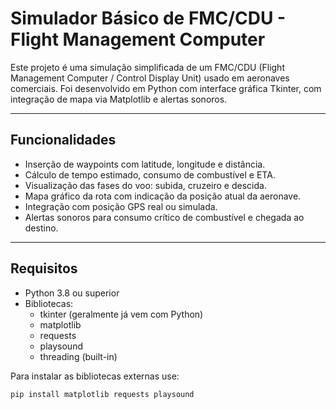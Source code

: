 # Simulador Básico de FMC/CDU - Flight Management Computer

Este projeto é uma simulação simplificada de um FMC/CDU (Flight Management Computer / Control Display Unit) usado em aeronaves comerciais. Foi desenvolvido em Python com interface gráfica Tkinter, com integração de mapa via Matplotlib e alertas sonoros.

---

## Funcionalidades

- Inserção de waypoints com latitude, longitude e distância.
- Cálculo de tempo estimado, consumo de combustível e ETA.
- Visualização das fases do voo: subida, cruzeiro e descida.
- Mapa gráfico da rota com indicação da posição atual da aeronave.
- Integração com posição GPS real ou simulada.
- Alertas sonoros para consumo crítico de combustível e chegada ao destino.

---

## Requisitos

- Python 3.8 ou superior
- Bibliotecas:
  - tkinter (geralmente já vem com Python)
  - matplotlib
  - requests
  - playsound
  - threading (built-in)

Para instalar as bibliotecas externas use:

```bash
pip install matplotlib requests playsound
